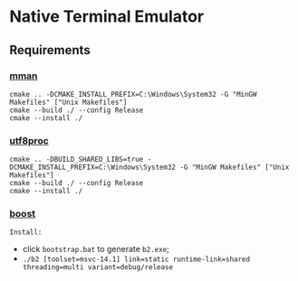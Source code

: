 # Native Terminal Emulator 

## Requirements

### [mman](https://github.com/alitrack/mman-win32)
```
cmake .. -DCMAKE_INSTALL_PREFIX=C:\Windows\System32 -G "MinGW Makefiles" ["Unix Makefiles"] 
cmake --build ./ --config Release
cmake --install ./
```

### [utf8proc](https://github.com/JuliaStrings/utf8proc)
```
cmake .. -DBUILD_SHARED_LIBS=true -DCMAKE_INSTALL_PREFIX=C:\Windows\System32 -G "MinGW Makefiles" ["Unix Makefiles"] 
cmake --build ./ --config Release 
cmake --install ./
```

### [boost](https://www.boost.org/users/history/version_1_80_0.html)

`Install:`
- click `bootstrap.bat` to generate `b2.exe`;
- ```./b2 [toolset=msvc-14.1] link=static runtime-link=shared threading=multi variant=debug/release```